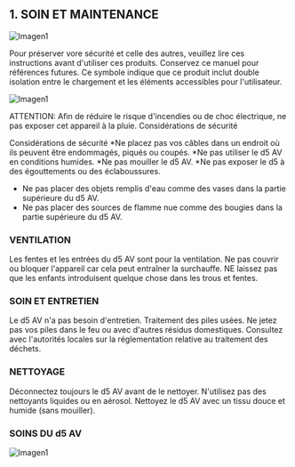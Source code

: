 ## 1. SOIN ET MAINTENANCE

![Imagen1](http://static.energysistem.com/images/manuals/42028/5355556fa3df6.jpg)

Pour préserver vore sécurité et celle des autres, veuillez lire ces instructions avant d'utiliser ces produits.
Conservez ce manuel pour références futures.
Ce symbole indique que ce produit inclut double isolation entre le chargement et les éléments accessibles pour l'utilisateur.

![Imagen1](http://static.energysistem.com/images/manuals/42028/535555ed12bbc.jpg)

ATTENTION: Afin de réduire le risque d'incendies ou de choc électrique, ne pas exposer cet appareil à la pluie.
Considérations de sécurité

Considérations de sécurité
*Ne placez pas vos câbles dans un endroit où ils peuvent être endommagés, piqués ou coupés.
*Ne pas utiliser le d5 AV en conditions humides.
*Ne pas mouiller le d5 AV.
*Ne pas exposer le d5 à des égouttements ou des éclaboussures.
* Ne pas placer des objets remplis d'eau comme des vases dans la partie supérieure du d5 AV.
* Ne pas placer des sources de flamme nue comme des bougies dans la partie supérieure du d5 AV.

### VENTILATION
Les fentes et les entrées du d5 AV sont pour la ventilation. Ne pas couvrir ou bloquer l'appareil car cela peut entraîner la surchauffe.
NE laissez pas que les enfants introduisent quelque chose dans les trous et fentes.

### SOIN ET ENTRETIEN
Le d5 AV n'a pas besoin d'entretien.
Traitement des piles usées.
Ne jetez pas vos piles dans le feu ou avec d'autres résidus domestiques.
Consultez avec l'autorités locales sur la réglementation relative au traitement des déchets.

### NETTOYAGE
Déconnectez toujours le d5 AV avant de le nettoyer.
N'utilisez pas des nettoyants liquides ou en aérosol.
Nettoyez le d5 AV avec un tissu douce et humide (sans mouiller).

### SOINS DU d5 AV
![Imagen1](http://static.energysistem.com/images/manuals/42028/53564c7ccf0c8.jpg)

